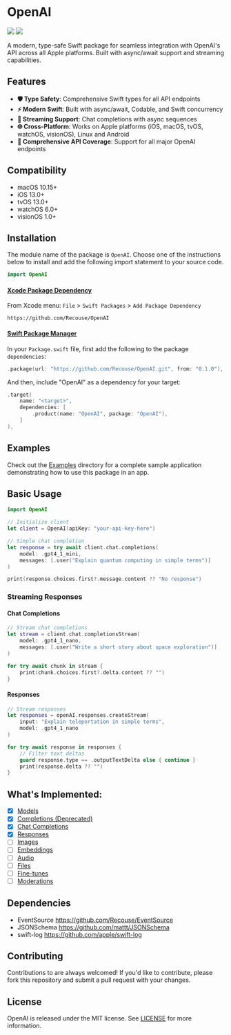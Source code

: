# OpenAI

[![](https://img.shields.io/endpoint?url=https%3A%2F%2Fswiftpackageindex.com%2Fapi%2Fpackages%2FRecouse%2FOpenAI%2Fbadge%3Ftype%3Dswift-versions)](https://swiftpackageindex.com/Recouse/OpenAI) [![](https://img.shields.io/endpoint?url=https%3A%2F%2Fswiftpackageindex.com%2Fapi%2Fpackages%2FRecouse%2FOpenAI%2Fbadge%3Ftype%3Dplatforms)](https://swiftpackageindex.com/Recouse/OpenAI)

A modern, type-safe Swift package for seamless integration with OpenAI's API across all Apple platforms. Built with async/await support and streaming capabilities.

## Features

- **🛡️ Type Safety**: Comprehensive Swift types for all API endpoints
- **⚡ Modern Swift**: Built with async/await, Codable, and Swift concurrency
- **🔄 Streaming Support**: Chat completions with async sequences
- **🌐 Cross-Platform**: Works on Apple platforms (iOS, macOS, tvOS, watchOS, visionOS), Linux and Android
- **🎯 Comprehensive API Coverage**: Support for all major OpenAI endpoints

## Compatibility

* macOS 10.15+
* iOS 13.0+
* tvOS 13.0+
* watchOS 6.0+
* visionOS 1.0+

## Installation

The module name of the package is `OpenAI`. Choose one of the instructions below to install and add the following import statement to your source code.

```swift
import OpenAI
```

#### [Xcode Package Dependency](https://developer.apple.com/documentation/xcode/adding-package-dependencies-to-your-app)

From Xcode menu: `File` > `Swift Packages` > `Add Package Dependency`

```text
https://github.com/Recouse/OpenAI
```

#### [Swift Package Manager](https://www.swift.org/package-manager)

In your `Package.swift` file, first add the following to the package `dependencies`:

```swift
.package(url: "https://github.com/Recouse/OpenAI.git", from: "0.1.0"),
```

And then, include "OpenAI" as a dependency for your target:

```swift
.target(
    name: "<target>",
    dependencies: [
        .product(name: "OpenAI", package: "OpenAI"),
    ]
),
```

## Examples

Check out the [Examples](/Examples) directory for a complete sample application demonstrating how to use this package in an app.

## Basic Usage

```swift
import OpenAI

// Initialize client
let client = OpenAI(apiKey: "your-api-key-here")

// Simple chat completion
let response = try await client.chat.completions(
    model: .gpt4_1_mini,
    messages: [.user("Explain quantum computing in simple terms")]
)

print(response.choices.first?.message.content ?? "No response")
```

### Streaming Responses

#### Chat Completions

```swift
// Stream chat completions
let stream = client.chat.completionsStream(
    model: .gpt4_1_nano,
    messages: [.user("Write a short story about space exploration")]
)

for try await chunk in stream {
    print(chunk.choices.first?.delta.content ?? "")
}
```

#### Responses

```swift
// Stream responses
let responses = openAI.responses.createStream(
    input: "Explain teleportation in simple terms",
    model: .gpt4_1_nano
)

for try await response in responses {
    // Filter text deltas
    guard response.type == .outputTextDelta else { continue }
    print(response.delta ?? "")
}
```

## What's Implemented:

- [x] [Models](https://platform.openai.com/docs/api-reference/models)
- [x] [Completions (Deprecated)](https://platform.openai.com/docs/api-reference/completions)
- [x] [Chat Completions](https://platform.openai.com/docs/api-reference/chat)
- [x] [Responses](https://platform.openai.com/docs/api-reference/responses)
- [ ] [Images](https://platform.openai.com/docs/api-reference/images)
- [ ] [Embeddings](https://platform.openai.com/docs/api-reference/embeddings)
- [ ] [Audio](https://platform.openai.com/docs/api-reference/audio)
- [ ] [Files](https://platform.openai.com/docs/api-reference/files)
- [ ] [Fine-tunes](https://platform.openai.com/docs/api-reference/fine-tunes)
- [ ] [Moderations](https://platform.openai.com/docs/api-reference/moderations)

## Dependencies

* EventSource https://github.com/Recouse/EventSource
* JSONSchema https://github.com/mattt/JSONSchema
* swift-log https://github.com/apple/swift-log

## Contributing

Contributions to are always welcomed! If you'd like to contribute, please fork this repository and 
submit a pull request with your changes.

## License

OpenAI is released under the MIT license. See [LICENSE](LICENSE) for more information.
